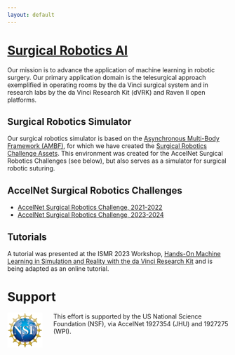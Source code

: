 ```yaml
---
layout: default
---
```


# [Surgical Robotics AI](https://github.com/surgical-robotics-ai)

Our mission is to advance the application of machine learning in robotic surgery.
Our primary application domain is the telesurgical approach exemplified in operating rooms
by the da Vinci surgical system and in research labs by the da Vinci Research Kit (dVRK)
and Raven II open platforms.

## Surgical Robotics Simulator

Our surgical robotics simulator is based on the [Asynchronous Multi-Body Framework (AMBF)](https://github.com/WPI-AIM/ambf),
for which we have created the
[Surgical Robotics Challenge Assets](https://github.com/surgical-robotics-ai/surgical_robotics_challenge).
This environment was created for the AccelNet Surgical Robotics Challenges (see below), but also serves as
a simulator for surgical robotic suturing.

## AccelNet Surgical Robotics Challenges

* [AccelNet Surgical Robotics Challenge, 2021-2022](./surgical-robotics-challenge-2021/challenge-2021.html)
* [AccelNet Surgical Robotics Challenge, 2023-2024](./surgical-robotics-challenge-2023/challenge-2023.html)

## Tutorials

A tutorial was presented at the ISMR 2023 Workshop, [Hands-On Machine Learning in Simulation and Reality with the da Vinci Research Kit](./ismr-2023-workshop.md) and is being adapted as an online tutorial.

# Support

<p><img src="/images/NSF-logo.png" alt="NSF Logo" style="float:left; width:80px; height:80px; margin-right:25px">
This effort is supported by the US National Science Foundation (NSF), via AccelNet 1927354 (JHU) and 1927275 (WPI).</p>
